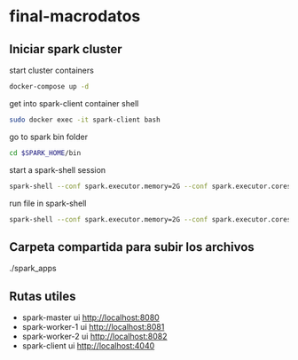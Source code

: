 # final-macrodatos

## Iniciar spark cluster

start cluster containers

```bash
docker-compose up -d
```

get into spark-client container shell

```bash
sudo docker exec -it spark-client bash
```

go to spark bin folder

```bash
cd $SPARK_HOME/bin
```

start a spark-shell session

```bash
spark-shell --conf spark.executor.memory=2G --conf spark.executor.cores=1 --master spark://spark-master:7077 
```

run file in spark-shell

```bash
spark-shell --conf spark.executor.memory=2G --conf spark.executor.cores=1 --master spark://spark-master:7077 -i spark_apps/file.scala
```

## Carpeta compartida para subir los archivos

./spark_apps

## Rutas utiles

- spark-master ui <http://localhost:8080>
- spark-worker-1 ui <http://localhost:8081>
- spark-worker-2 ui <http://localhost:8082>
- spark-client ui <http://localhost:4040>
